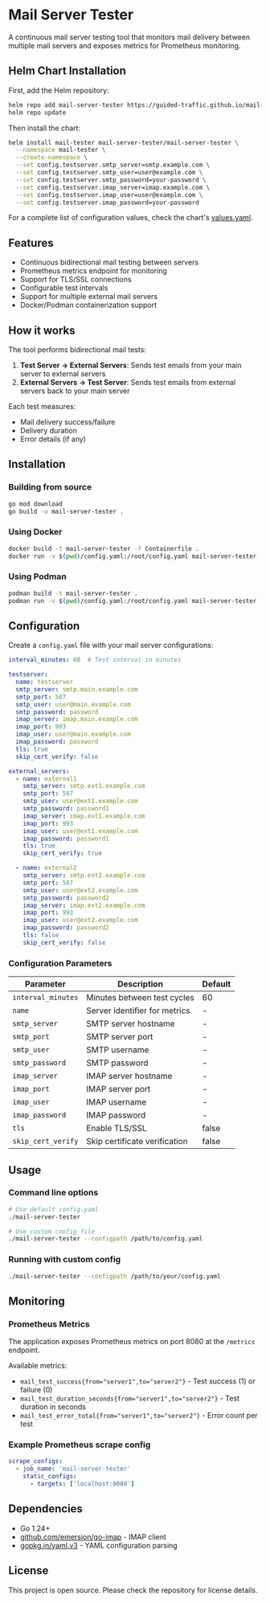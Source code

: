 # Mail Server Tester

A continuous mail server testing tool that monitors mail delivery between multiple mail servers and exposes metrics for Prometheus monitoring.

## Helm Chart Installation

First, add the Helm repository:
```bash
helm repo add mail-server-tester https://guided-traffic.github.io/mail-server-tester
helm repo update
```

Then install the chart:
```bash
helm install mail-tester mail-server-tester/mail-server-tester \
  --namespace mail-tester \
  --create-namespace \
  --set config.testserver.smtp_server=smtp.example.com \
  --set config.testserver.smtp_user=user@example.com \
  --set config.testserver.smtp_password=your-password \
  --set config.testserver.imap_server=imap.example.com \
  --set config.testserver.imap_user=user@example.com \
  --set config.testserver.imap_password=your-password
```

For a complete list of configuration values, check the chart's [values.yaml](deploy/helm/mail-server-tester/values.yaml).

## Features

- Continuous bidirectional mail testing between servers
- Prometheus metrics endpoint for monitoring
- Support for TLS/SSL connections
- Configurable test intervals
- Support for multiple external mail servers
- Docker/Podman containerization support

## How it works

The tool performs bidirectional mail tests:
1. **Test Server → External Servers**: Sends test emails from your main server to external servers
2. **External Servers → Test Server**: Sends test emails from external servers back to your main server

Each test measures:
- Mail delivery success/failure
- Delivery duration
- Error details (if any)

## Installation

### Building from source

```bash
go mod download
go build -o mail-server-tester .
```

### Using Docker

```bash
docker build -t mail-server-tester -f Containerfile .
docker run -v $(pwd)/config.yaml:/root/config.yaml mail-server-tester
```

### Using Podman

```bash
podman build -t mail-server-tester .
podman run -v $(pwd)/config.yaml:/root/config.yaml mail-server-tester
```

## Configuration

Create a `config.yaml` file with your mail server configurations:

```yaml
interval_minutes: 60  # Test interval in minutes

testserver:
  name: testserver
  smtp_server: smtp.main.example.com
  smtp_port: 587
  smtp_user: user@main.example.com
  smtp_password: password
  imap_server: imap.main.example.com
  imap_port: 993
  imap_user: user@main.example.com
  imap_password: password
  tls: true
  skip_cert_verify: false

external_servers:
  - name: external1
    smtp_server: smtp.ext1.example.com
    smtp_port: 587
    smtp_user: user@ext1.example.com
    smtp_password: password1
    imap_server: imap.ext1.example.com
    imap_port: 993
    imap_user: user@ext1.example.com
    imap_password: password1
    tls: true
    skip_cert_verify: true

  - name: external2
    smtp_server: smtp.ext2.example.com
    smtp_port: 587
    smtp_user: user@ext2.example.com
    smtp_password: password2
    imap_server: imap.ext2.example.com
    imap_port: 993
    imap_user: user@ext2.example.com
    imap_password: password2
    tls: false
    skip_cert_verify: false
```

### Configuration Parameters

| Parameter | Description | Default |
|-----------|-------------|---------|
| `interval_minutes` | Minutes between test cycles | 60 |
| `name` | Server identifier for metrics | - |
| `smtp_server` | SMTP server hostname | - |
| `smtp_port` | SMTP server port | - |
| `smtp_user` | SMTP username | - |
| `smtp_password` | SMTP password | - |
| `imap_server` | IMAP server hostname | - |
| `imap_port` | IMAP server port | - |
| `imap_user` | IMAP username | - |
| `imap_password` | IMAP password | - |
| `tls` | Enable TLS/SSL | false |
| `skip_cert_verify` | Skip certificate verification | false |

## Usage

### Command line options

```bash
# Use default config.yaml
./mail-server-tester

# Use custom config file
./mail-server-tester --configpath /path/to/config.yaml
```

### Running with custom config

```bash
./mail-server-tester --configpath /path/to/your/config.yaml
```

## Monitoring

### Prometheus Metrics

The application exposes Prometheus metrics on port 8080 at the `/metrics` endpoint.

Available metrics:
- `mail_test_success{from="server1",to="server2"}` - Test success (1) or failure (0)
- `mail_test_duration_seconds{from="server1",to="server2"}` - Test duration in seconds
- `mail_test_error_total{from="server1",to="server2"}` - Error count per test

### Example Prometheus scrape config

```yaml
scrape_configs:
  - job_name: 'mail-server-tester'
    static_configs:
      - targets: ['localhost:8080']
```

## Dependencies

- Go 1.24+
- [github.com/emersion/go-imap](https://github.com/emersion/go-imap) - IMAP client
- [gopkg.in/yaml.v3](https://gopkg.in/yaml.v3) - YAML configuration parsing

## License

This project is open source. Please check the repository for license details.
